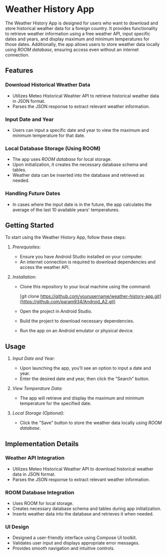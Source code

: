 # Weather History App

The Weather History App is designed for users who want to download and store historical weather data for a foreign country. It provides functionality to retrieve weather information using a free weather API, input specific dates and years, and display maximum and minimum temperatures for those dates. Additionally, the app allows users to store weather data locally using *ROOM database*, ensuring access even without an internet connection.


## Features

### Download Historical Weather Data

- Utilizes Meteo Historical Weahter API to retrieve historical weather data in JSON format.
- Parses the JSON response to extract relevant weather information.

### Input Date and Year

- Users can input a specific date and year to view the maximum and minimum temperature for that date.

### Local Database Storage (Using ROOM)

- The app uses *ROOM database* for local storage.
- Upon initialization, it creates the necessary database schema and tables.
- Weather data can be inserted into the database and retrieved as needed.

### Handling Future Dates

- In cases where the input date is in the future, the app calculates the average of the last 10 available years' temperatures.

## Getting Started

To start using the Weather History App, follow these steps:

1. *Prerequisites:*
   - Ensure you have Android Studio installed on your computer.
   - An internet connection is required to download dependencies and access the weather API.

2. *Installation:*
   - Clone this repository to your local machine using the command:
     
     [git clone https://github.com/yourusername/weather-history-app.git](https://github.com/param934/Android_A2.git)
     
   - Open the project in Android Studio.
   - Build the project to download necessary dependencies.
   - Run the app on an Android emulator or physical device.

## Usage

1. *Input Date and Year:*
   - Upon launching the app, you'll see an option to input a date and year.
   - Enter the desired date and year, then click the "Search" button.

2. *View Temperature Data:*
   - The app will retrieve and display the maximum and minimum temperature for the specified date.

3. *Local Storage (Optional):*
   - Click the "Save" button to store the weather data locally using *ROOM database*.

## Implementation Details

### Weather API Integration

- Utilizes Meteo Historical Weather API to download historical weather data in JSON format.
- Parses the JSON response to extract relevant weather information.

### ROOM Database Integration

- Uses ROOM for local storage.
- Creates necessary database schema and tables during app initialization.
- Inserts weather data into the database and retrieves it when needed.

### UI Design

- Designed a user-friendly interface using Compose UI toolkit.
- Validates user input and displays appropriate error messages.
- Provides smooth navigation and intuitive controls.
